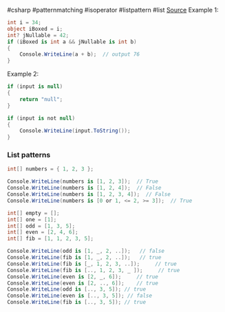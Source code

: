 #csharp #patternmatching #isoperator #listpattern #list
[Source](https://learn.microsoft.com/en-us/dotnet/csharp/language-reference/operators/patterns#property-pattern)
Example 1:
```cs
int i = 34;
object iBoxed = i;
int? jNullable = 42;
if (iBoxed is int a && jNullable is int b)
{
    Console.WriteLine(a + b);  // output 76
}
```
Example 2:
```cs
if (input is null)
{
    return "null";
}

if (input is not null)
{
    Console.WriteLine(input.ToString());
}
```
### List patterns
```cs
int[] numbers = { 1, 2, 3 };

Console.WriteLine(numbers is [1, 2, 3]);  // True
Console.WriteLine(numbers is [1, 2, 4]);  // False
Console.WriteLine(numbers is [1, 2, 3, 4]);  // False
Console.WriteLine(numbers is [0 or 1, <= 2, >= 3]);  // True

int[] empty = [];
int[] one = [1];
int[] odd = [1, 3, 5];
int[] even = [2, 4, 6];
int[] fib = [1, 1, 2, 3, 5];

Console.WriteLine(odd is [1, _, 2, ..]);   // false
Console.WriteLine(fib is [1, _, 2, ..]);   // true
Console.WriteLine(fib is [_, 1, 2, 3, ..]);     // true
Console.WriteLine(fib is [.., 1, 2, 3, _ ]);     // true
Console.WriteLine(even is [2, _, 6]);     // true
Console.WriteLine(even is [2, .., 6]);    // true
Console.WriteLine(odd is [.., 3, 5]); // true
Console.WriteLine(even is [.., 3, 5]); // false
Console.WriteLine(fib is [.., 3, 5]); // true
```

